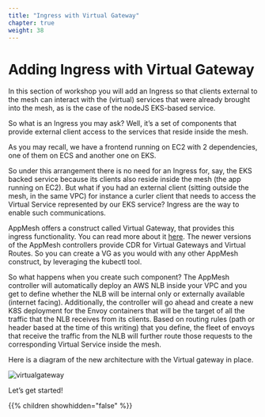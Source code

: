 ```yaml
---
title: "Ingress with Virtual Gateway"
chapter: true
weight: 38
---
```


# Adding Ingress with Virtual Gateway

In this section of workshop you will add an Ingress so that clients external to the mesh can interact with the (virtual) services that were already brought into the mesh, as is the case of the nodeJS EKS-based service.

So what is an Ingress you may ask? Well, it’s a set of components that provide external client access to the services that reside inside the mesh. 

As you may recall, we have a frontend running on EC2 with 2 dependencies, one of them on ECS and another one on EKS. 

So under this arrangement there is no need for an Ingress for, say,  the EKS backed service because its clients also reside inside the mesh (the app running on EC2). But what if you had an external client (sitting outside the mesh, in the same VPC) for instance a curler client that needs to access the Virtual Service represented by our EKS service? Ingress are the way to enable such communications.

AppMesh offers a construct called Virtual Gateway, that provides this ingress functionality. You can read more about it [here](https://docs.aws.amazon.com/app-mesh/latest/userguide/virtual_gateways.html). The newer versions of the AppMesh controllers provide CDR for Virtual Gateways and Virtual Routes. So you can create a VG as you would with any other AppMesh construct, by leveraging the kubectl tool.

So what happens when you create such component? The AppMesh controller will automatically deploy an AWS NLB inside your VPC and you get to define whether the NLB will be internal only or externally available (internet facing). Additionally, the controller will go ahead and create a new K8S deployment for the Envoy containers that will be the target of all the traffic that the NLB receives from its clients. Based on routing rules (path or header based at the time of this writing) that you define, the fleet of envoys that receive the traffic from the NLB will further route those requests to the corresponding Virtual Service inside the mesh.

Here is a diagram of the new architecture with the Virtual gateway in place. 

![virtualgateway](/images/virtual-gateway.png)

Let’s get started!

{{% children showhidden="false" %}}
